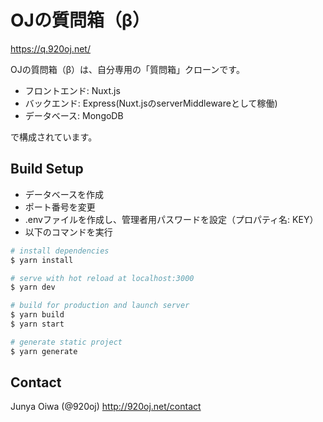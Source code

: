 # OJの質問箱（β）

https://q.920oj.net/

OJの質問箱（β）は、自分専用の「質問箱」クローンです。

- フロントエンド: Nuxt.js
- バックエンド: Express(Nuxt.jsのserverMiddlewareとして稼働)
- データベース: MongoDB

で構成されています。

## Build Setup

- データベースを作成
- ポート番号を変更
- .envファイルを作成し、管理者用パスワードを設定（プロパティ名: KEY）
- 以下のコマンドを実行

``` bash
# install dependencies
$ yarn install

# serve with hot reload at localhost:3000
$ yarn dev

# build for production and launch server
$ yarn build
$ yarn start

# generate static project
$ yarn generate
```

## Contact
Junya Oiwa (@920oj)
http://920oj.net/contact